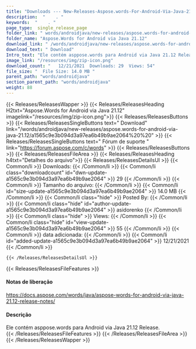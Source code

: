 ```yaml
---
title: "Downloads --- New-Releases-Aspose.words-For-Android-Via-Java-21.12." 
description:  "    . " 
keywords:  "    . " 
page_type:  single_release_page
folder_link: " words/androidjava/new-releases/aspose.words-for-android-via-java-21.12/"
folder_name: "Aspose.Words for Android via Java 21.12"
download_link: " /words/androidjava/new-releases/aspose.words-for-android-via-java-21.12/a1565c9e3b094d3a97ea6b49b9ae2064"
download_text: " Download"
Intro_text: "Ele contém asppose.words para Android via Java 21.12 Release."
image_link: "/resources/img/zip-icon.png"
download_count: "   12/21/2021  Downloads: 29  Views: 54"
file_size: "  File Size: 14.0 MB "
parent_path: "words/androidjava"
section_parent_path: "words/androidjava"
weight: 88
---
```


{{< Releases/ReleasesWapper >}}
  {{< Releases/ReleasesHeading H2txt="Aspose.Words for Android via Java 21.12" imagelink="/resources/img/zip-icon.png">}}
  {{< Releases/ReleasesButtons >}}
    {{< Releases/ReleasesSingleButtons text=" Download" link="/words/androidjava/new-releases/aspose.words-for-android-via-java-21.12/a1565c9e3b094d3a97ea6b49b9ae2064%20%20" >}}
    {{< Releases/ReleasesSingleButtons text=" Fórum de suporte " link="https://forum.aspose.com/c/words" >}}
  {{< Releases/ReleasesButtons >}}
  {{< Releases/ReleasesFileArea >}}
    {{< Releases/ReleasesHeading h4txt="Detalhes do arquivo">}}
    {{< Releases/ReleasesDetailsUl >}}
            {{< Common/li  >}} Downloads: {{< /Common/li >}} 
      {{< Common/li class="downloadcount" id="dwn-update-a1565c9e3b094d3a97ea6b49b9ae2064" >}} 29 {{< /Common/li >}} 
      {{< Common/li  >}} Tamanho do arquivo: {{< /Common/li >}} 
      {{< Common/li id="size-update-a1565c9e3b094d3a97ea6b49b9ae2064" >}} 14.0 MB {{< /Common/li >}} 
      {{< Common/li  class="hide" >}} Posted By: {{< /Common/li >}} 
      {{< Common/li class="hide" id="author-update-a1565c9e3b094d3a97ea6b49b9ae2064" >}} asidorenko {{< /Common/li >}} 
      {{< Common/li class="hide"  >}} Views: {{< /Common/li >}} 
      {{< Common/li class="hide" id="view-update-a1565c9e3b094d3a97ea6b49b9ae2064" >}} 55 {{< /Common/li >}} 
      {{< Common/li  >}} data adicionada: {{< /Common/li >}} 
      {{< Common/li id="added-update-a1565c9e3b094d3a97ea6b49b9ae2064" >}} 12/21/2021 {{< /Common/li >}} 

    {{< /Releases/ReleasesDetailsUl >}}

  {{< Releases/ReleasesFileFeatures >}}
      <h4>Notas de liberação</h4><div><a href="https://docs.aspose.com/words/java/aspose-words-for-android-via-java-21.12-release-notes/">https://docs.aspose.com/words/java/aspose-words-for-android-via-java-21.12-release-notes/</a></div><h4>Descrição</h4><div class="HTMLDescription">Ele contém asppose.words para Android via Java 21.12 Release.</div>
  {{< /Releases/ReleasesFileFeatures >}}
 {{< /Releases/ReleasesFileArea >}}
{{< /Releases/ReleasesWapper >}}


